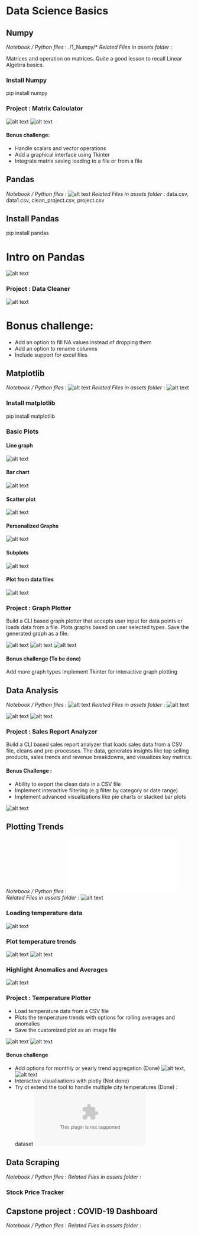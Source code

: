 # Data Science Basics

## Numpy
*Notebook / Python files* : ./1_Numpy/*
*Related Files in assets folder* :

Matrices and operation on matrices. Quite a good lesson to recall Linear Algebra basics.

### Install Numpy
pip install numpy

### Project : Matrix Calculator
![alt text](./screenshots/{53DA9D87-F20D-4720-8630-0C1B5F1B5860}.png)
![alt text](./screenshots/{E17F91B3-7F76-4320-80EC-726825DD9D89}.png)

#### Bonus challenge:
- Handle scalars and vector operations
- Add a graphical interface using Tkinter
- Integrate matrix saving loading to a file or from a file

## Pandas
*Notebook / Python files* : ![alt text](./2_Pandas/)
*Related Files in assets folder* : data.csv, data1.csv, clean_project.csv, project.csv

## Install Pandas
pip install pandas

# Intro on Pandas
![alt text](./screenshots/{55EC999D-8958-400F-8A12-838B788B4273}.png)

### Project : Data Cleaner
![alt text](./screenshots/{58ED071D-00A9-4631-87B3-E461C37BA735}.png)

# Bonus challenge:
- Add an option to fill NA values instead of dropping them
- Add an option to rename columns
- Include support for excel files

## Matplotlib
*Notebook / Python files* : ![alt text](./3_Matplotlib/)
*Related Files in assets folder* : ![alt text](./assets/matplotlib/)

### Install matplotlib
pip install matplotlib

### Basic Plots
#### Line graph
![alt text](./screenshots/image.png)

#### Bar chart
![alt text](./screenshots/image-1.png)

#### Scatter plot
![alt text](./screenshots/image-2.png)

#### Personalized Graphs
![alt text](./screenshots/image-3.png)

#### Subplots
![alt text](./screenshots/image-4.png)

#### Plot from data files
![alt text](./screenshots/image-5.png)

### Project : Graph Plotter
Build a CLI based graph plotter that accepts user input for data points or loads data from a file.
Plots graphs based on user selected types.
Save the generated graph as a file.

![alt text](./screenshots/image1.png)
![alt text](./assets/matplotlib/square.png)
![alt text](./screenshots/image2.png)

#### Bonus challenge (To be done)
Add more graph types
Implement Tkinter for interactive graph plotting

## Data Analysis
*Notebook / Python files* : ![alt text](./4_Data_Analysis/)
*Related Files in assets folder* : ![alt text](./assets/data_analysis/)

![alt text](./screenshots/image_results.png)
![alt text](./screenshots/image_analysis.png)

### Project : Sales Report Analyzer
Build a CLI based sales report analyzer that loads sales data from a CSV file, cleans and pre-processes.
The data, generates insights like top selling products, sales trends and revenue breakdowns, and visualizes key metrics.

#### Bonus Challenge :
- Ability to export the clean data in a CSV file
- Implement interactive filtering (e.g filter by category or date range)
- Implement advanced visualizations like pie charts or stacked bar plots

![alt text](./screenshots/image_project.png)

## Plotting Trends
*Notebook / Python files* : ![alt text](./6_Data_Scraping/data_scraping.py)
*Related Files in assets folder* : ![alt text](./assets/plotting_trends/)

### Loading temperature data
![alt text](./screenshots/{05556DC9-3297-442D-A6CA-239CB83DB0DF}.png)

### Plot temperature trends
![alt text](./screenshots/{B42CA79E-E82F-413D-89DD-8F6E56E633A8}.png)
![alt text](./screenshots/{C5505490-FA01-401C-9698-5EB459197120}.png)

### Highlight Anomalies and Averages
![alt text](./screenshots/{EBAEF888-465E-4B59-865A-2B0A61E5CE1B}.png)

### Project : Temperature Plotter
- Load temperature data from a CSV file
- Plots the temperature trends with options for rolling averages and anomalies
- Save the customized plot as an image file

![alt text]({990AED76-F60E-4A44-9943-D0B6EA90781C}.png)
![alt text](./assets/plotting_trends/temperature_plotter.png)

#### Bonus challenge
- Add options for monthly or yearly trend aggregation (Done) ![alt text](./assets/plotting_trends/temperature_data_city_monthly.png), ![alt text](./assets/plotting_trends/temperature_data_city_yearly.png)
- Interactive visualisations with plotly (Not done)
- Try ot extend the tool to handle multiple city temperatures (Done) : dataset ![alt text](./assets/plotting_trends/temperature_data_city.csv)


## Data Scraping
*Notebook / Python files* :
*Related Files in assets folder* :

### Stock Price Tracker

## Capstone project : COVID-19 Dashboard
*Notebook / Python files* :
*Related Files in assets folder* :

